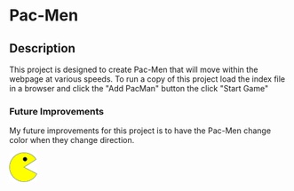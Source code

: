 # Pac-Men
## Description
This project is designed to create Pac-Men that will move within the webpage at various speeds.
To run a copy of this project load the index file in a browser and click the "Add PacMan" button the click "Start Game"
### Future Improvements
My future improvements for this project is to have the Pac-Men change color when they change direction.

<img src="pacman1.png" width=50px>
